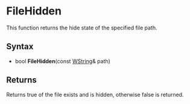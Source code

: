 # FileHidden #
This function returns the hide state of the specified file path.

## Syntax ##
- bool **FileHidden**(const [WString](WString.md)& path)

## Returns ##
Returns true of the file exists and is hidden, otherwise false is returned.
